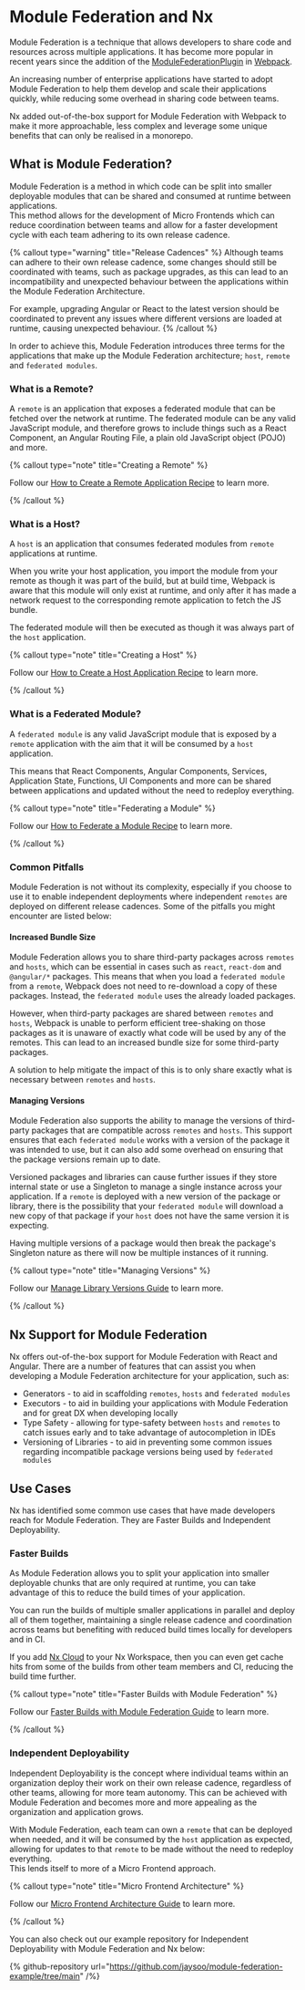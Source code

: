 # Module Federation and Nx

Module Federation is a technique that allows developers to share code and resources across multiple applications. It has become more popular in recent years since the addition of the [ModuleFederationPlugin](https://webpack.js.org/plugins/module-federation-plugin/) in [Webpack](https://webpack.js.org).

An increasing number of enterprise applications have started to adopt Module Federation to help them develop and scale their applications quickly, while reducing some overhead in sharing code between teams.

Nx added out-of-the-box support for Module Federation with Webpack to make it more approachable, less complex and leverage some unique benefits that can only be realised in a monorepo.

## What is Module Federation?

Module Federation is a method in which code can be split into smaller deployable modules that can be shared and consumed at runtime between applications.  
This method allows for the development of Micro Frontends which can reduce coordination between teams and allow for a faster development cycle with each team adhering to its own release cadence.

{% callout type="warning" title="Release Cadences" %}
Although teams can adhere to their own release cadence, some changes should still be coordinated with teams, such as package upgrades, as this can lead to an incompatibility and unexpected behaviour between the applications within the Module Federation Architecture.

For example, upgrading Angular or React to the latest version should be coordinated to prevent any issues where different versions are loaded at runtime, causing unexpected behaviour.
{% /callout %}

In order to achieve this, Module Federation introduces three terms for the applications that make up the Module Federation architecture; `host`, `remote` and `federated modules`.

### What is a Remote?

A `remote` is an application that exposes a federated module that can be fetched over the network at runtime. The federated module can be any valid JavaScript module, and therefore grows to include things such as a React Component, an Angular Routing File, a plain old JavaScript object (POJO) and more.

{% callout type="note" title="Creating a Remote" %}

Follow our [How to Create a Remote Application Recipe](/recipes/module-federation/create-a-remote) to learn more.

{% /callout %}

### What is a Host?

A `host` is an application that consumes federated modules from `remote` applications at runtime.

When you write your host application, you import the module from your remote as though it was part of the build, but at build time, Webpack is aware that this module will only exist at runtime, and only after it has made a network request to the corresponding remote application to fetch the JS bundle.

The federated module will then be executed as though it was always part of the `host` application.

{% callout type="note" title="Creating a Host" %}

Follow our [How to Create a Host Application Recipe](/recipes/module-federation/create-a-host) to learn more.

{% /callout %}

### What is a Federated Module?

A `federated module` is any valid JavaScript module that is exposed by a `remote` application with the aim that it will be consumed by a `host` application.

This means that React Components, Angular Components, Services, Application State, Functions, UI Components and more can be shared between applications and updated without the need to redeploy everything.

{% callout type="note" title="Federating a Module" %}

Follow our [How to Federate a Module Recipe](/recipes/module-federation/federate-a-module) to learn more.

{% /callout %}

### Common Pitfalls

Module Federation is not without its complexity, especially if you choose to use it to enable independent deployments where independent `remotes` are deployed on different release cadences. Some of the pitfalls you might encounter are listed below:

#### Increased Bundle Size

Module Federation allows you to share third-party packages across `remotes` and `hosts`, which can be essential in cases such as `react`, `react-dom` and `@angular/*` packages. This means that when you load a `federated module` from a `remote`, Webpack does not need to re-download a copy of these packages. Instead, the `federated module` uses the already loaded packages.

However, when third-party packages are shared between `remotes` and `hosts`, Webpack is unable to perform efficient tree-shaking on those packages as it is unaware of exactly what code will be used by any of the remotes. This can lead to an increased bundle size for some third-party packages.

A solution to help mitigate the impact of this is to only share exactly what is necessary between `remotes` and `hosts`.

#### Managing Versions

Module Federation also supports the ability to manage the versions of third-party packages that are compatible across `remotes` and `hosts`. This support ensures that each `federated module` works with a version of the package it was intended to use, but it can also add some overhead on ensuring that the package versions remain up to date.

Versioned packages and libraries can cause further issues if they store internal state or use a Singleton to manage a single instance across your application. If a `remote` is deployed with a new version of the package or library, there is the possibility that your `federated module` will download a new copy of that package if your `host` does not have the same version it is expecting.

Having multiple versions of a package would then break the package's Singleton nature as there will now be multiple instances of it running.

{% callout type="note" title="Managing Versions" %}

Follow our [Manage Library Versions Guide](/concepts/module-federation/manage-library-versions-with-module-federation) to learn more.

{% /callout %}

## Nx Support for Module Federation

Nx offers out-of-the-box support for Module Federation with React and Angular. There are a number of features that can assist you when developing a Module Federation architecture for your application, such as:

- Generators - to aid in scaffolding `remotes`, `hosts` and `federated modules`
- Executors - to aid in building your applications with Module Federation and for great DX when developing locally
- Type Safety - allowing for type-safety between `hosts` and `remotes` to catch issues early and to take advantage of autocompletion in IDEs
- Versioning of Libraries - to aid in preventing some common issues regarding incompatible package versions being used by `federated modules`

## Use Cases

Nx has identified some common use cases that have made developers reach for Module Federation. They are Faster Builds and Independent Deployability.

### Faster Builds

As Module Federation allows you to split your application into smaller deployable chunks that are only required at runtime, you can take advantage of this to reduce the build times of your application.

You can run the builds of multiple smaller applications in parallel and deploy all of them together, maintaining a single release cadence and coordination across teams but benefiting with reduced build times locally for developers and in CI.

If you add [Nx Cloud](https://nx.app) to your Nx Workspace, then you can even get cache hits from some of the builds from other team members and CI, reducing the build time further.

{% callout type="note" title="Faster Builds with Module Federation" %}

Follow our [Faster Builds with Module Federation Guide](/concepts/module-federation/faster-builds-with-module-federation) to learn more.

{% /callout %}

### Independent Deployability

Independent Deployability is the concept where individual teams within an organization deploy their work on their own release cadence, regardless of other teams, allowing for more team autonomy. This can be achieved with Module Federation and becomes more and more appealing as the organization and application grows.

With Module Federation, each team can own a `remote` that can be deployed when needed, and it will be consumed by the `host` application as expected, allowing for updates to that `remote` to be made without the need to redeploy everything.  
This lends itself to more of a Micro Frontend approach.

{% callout type="note" title="Micro Frontend Architecture" %}

Follow our [Micro Frontend Architecture Guide](/concepts/module-federation/micro-frontend-architecture) to learn more.

{% /callout %}

You can also check out our example repository for Independent Deployability with Module Federation and Nx below:

{% github-repository url="https://github.com/jaysoo/module-federation-example/tree/main" /%}
